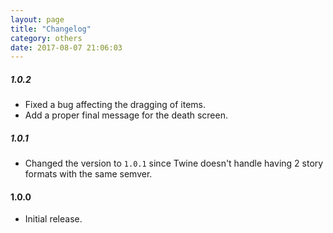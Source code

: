 ```yaml
---
layout: page
title: "Changelog"
category: others
date: 2017-08-07 21:06:03
---
```


##### 1.0.2

* Fixed a bug affecting the dragging of items.
* Add a proper final message for the death screen.

##### 1.0.1

* Changed the version to `1.0.1` since Twine doesn't handle having 2 story formats with the same semver.

#### 1.0.0

* Initial release.